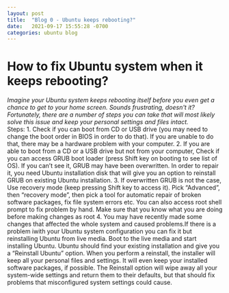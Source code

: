 ```yaml
---
layout: post
title:  "Blog 0 - Ubuntu keeps rebooting?"
date:   2021-09-17 15:55:28 -0700
categories: ubuntu blog
---
```

<H1>How to fix Ubuntu system when it keeps rebooting?</H1>
<i>Imagine your Ubuntu system keeps rebooting itself before you even get a chance to get to your home screen. 
Sounds frustrating, doesn't it? Fortunately, there are a number of steps you can take that will most likely solve 
this issue and keep your personal settings and files intact.</i><br>
Steps:
1. Check if you can boot from CD or USB drive (you may need to change the boot order in BIOS in order to do that). If you are unable to do that, there may be a hardware problem with your computer.
2. If you are able to boot from a CD or a USB drive but not from your computer, Check if you can access GRUB boot loader
(press Shift key on booting to see list of OS). If you can’t see it, GRUB may have been overwritten. In order to repair it, you need Ubuntu installation disk that will give you an option to reinstall GRUB on existing Ubuntu installation.
3. If overwritten GRUB is not the case, Use recovery mode (keep pressing Shift key to access it). Pick “Advanced”, then
 “recovery mode”, then pick a tool for automatic repair of broken software packages, fix file system errors etc. You can
also access root shell prompt to fix problem by hand. Make sure that you know what you are doing before making changes as root
4. You may have recently made some changes that affected the whole system and caused problems.If there is a problem iwith your
Ubuntu system configuration you can fix it but reinstalling Ubuntu from live media. Boot to the live media and start
installing Ubuntu. Ubuntu should find your existing installation and give you a “Reinstall Ubuntu” option. When you 
perform a reinstall, the installer will keep all your personal files and settings. It will even keep your installed 
software packages, if possible. The Reinstall option will wipe away all your system-wide settings and return them to 
their defaults, but that should fix problems that misconfigured system settings could cause.

